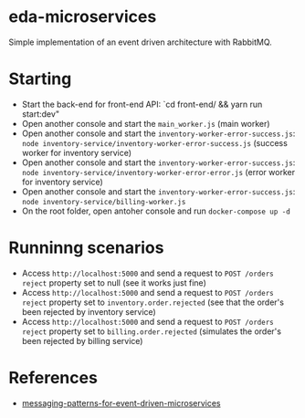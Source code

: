# eda-microservices
Simple implementation of an event driven architecture with RabbitMQ.

# Starting
- Start the back-end for front-end API: `cd front-end/ && yarn run start:dev"
- Open another console and start the `main_worker.js` (main worker)
- Open another console and start the `inventory-worker-error-success.js`: `node inventory-service/inventory-worker-error-success.js` (success worker for inventory service)
- Open another console and start the `inventory-worker-error-success.js`: `node inventory-service/inventory-worker-error-error.js` (error worker for inventory service)
- Open another console and start the `inventory-worker-error-success.js`: `node inventory-service/billing-worker.js` 
- On the root folder, open antoher console and run `docker-compose up -d`


# Runninng scenarios
- Access `http://localhost:5000` and send a request to `POST /orders` `reject` property set to null (see it works just fine)
- Access `http://localhost:5000` and send a request to `POST /orders` `reject` property set to `inventory.order.rejected` (see that the order's been rejected by inventory service)
- Access `http://localhost:5000` and send a request to `POST /orders` `reject` property set to `billing.order.rejected` (simulates the order's been rejected by billing service)

# References
- [messaging-patterns-for-event-driven-microservices](http://www.myspsolution.com/news-events/messaging-patterns-for-event-driven-microservices/)
